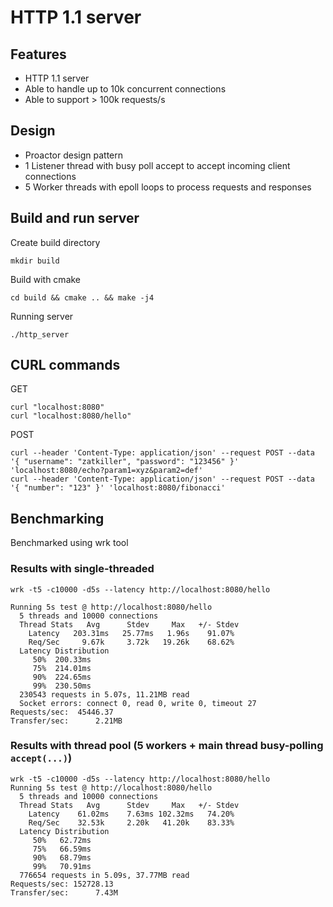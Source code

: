 # HTTP 1.1 server

## Features
- HTTP 1.1 server
- Able to handle up to 10k concurrent connections
- Able to support > 100k requests/s

## Design
- Proactor design pattern
- 1 Listener thread with busy poll accept to accept incoming client connections
- 5 Worker threads with epoll loops to process requests and responses

## Build and run server

Create build directory

```
mkdir build
```

Build with cmake

```
cd build && cmake .. && make -j4
```

Running server

```
./http_server
```

## CURL commands

GET

```
curl "localhost:8080"
curl "localhost:8080/hello"
```

POST

```
curl --header 'Content-Type: application/json' --request POST --data '{ "username": "zatkiller", "password": "123456" }' 'localhost:8080/echo?param1=xyz&param2=def'
curl --header 'Content-Type: application/json' --request POST --data '{ "number": "123" }' 'localhost:8080/fibonacci'
```
## Benchmarking

Benchmarked using wrk tool

### Results with single-threaded

```
wrk -t5 -c10000 -d5s --latency http://localhost:8080/hello

Running 5s test @ http://localhost:8080/hello
  5 threads and 10000 connections
  Thread Stats   Avg      Stdev     Max   +/- Stdev
    Latency   203.31ms   25.77ms   1.96s    91.07%
    Req/Sec     9.67k     3.72k   19.26k    68.62%
  Latency Distribution
     50%  200.33ms
     75%  214.01ms
     90%  224.65ms
     99%  230.50ms
  230543 requests in 5.07s, 11.21MB read
  Socket errors: connect 0, read 0, write 0, timeout 27
Requests/sec:  45446.37
Transfer/sec:      2.21MB
```

### Results with thread pool (5 workers + main thread busy-polling `accept(...)`)

```
wrk -t5 -c10000 -d5s --latency http://localhost:8080/hello
Running 5s test @ http://localhost:8080/hello
  5 threads and 10000 connections
  Thread Stats   Avg      Stdev     Max   +/- Stdev
    Latency    61.02ms    7.63ms 102.32ms   74.20%
    Req/Sec    32.53k     2.20k   41.20k    83.33%
  Latency Distribution
     50%   62.72ms
     75%   66.59ms
     90%   68.79ms
     99%   70.91ms
  776654 requests in 5.09s, 37.77MB read
Requests/sec: 152728.13
Transfer/sec:      7.43M
```
